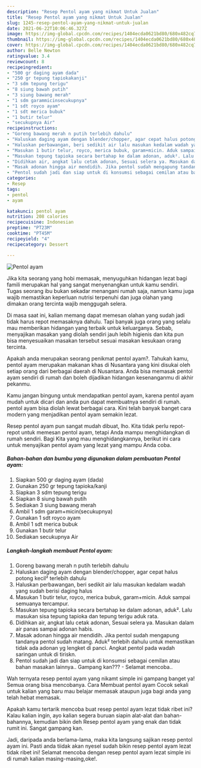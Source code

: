 ```yaml
---
description: "Resep Pentol ayam yang nikmat Untuk Jualan"
title: "Resep Pentol ayam yang nikmat Untuk Jualan"
slug: 1245-resep-pentol-ayam-yang-nikmat-untuk-jualan
date: 2021-06-22T10:06:46.327Z
image: https://img-global.cpcdn.com/recipes/1404ecda0621bd80/680x482cq70/pentol-ayam-foto-resep-utama.jpg
thumbnail: https://img-global.cpcdn.com/recipes/1404ecda0621bd80/680x482cq70/pentol-ayam-foto-resep-utama.jpg
cover: https://img-global.cpcdn.com/recipes/1404ecda0621bd80/680x482cq70/pentol-ayam-foto-resep-utama.jpg
author: Belle Newton
ratingvalue: 3.4
reviewcount: 8
recipeingredient:
- "500 gr daging ayam dada"
- "250 gr tepung tapiokakanji"
- "3 sdm tepung terigu"
- "8 siung bawah putih"
- "3 siung bawang merah"
- "1 sdm garammicinsecukupnya"
- "1 sdt royco ayam"
- "1 sdt merica bubuk"
- "1 butir telur"
- "secukupnya Air"
recipeinstructions:
- "Goreng bawang merah n putih terlebih dahulu"
- "Haluskan daging ayam dengan blender/chopper, agar cepat halus potong kecil² terlebih dahulu"
- "Haluskan perbawangan, beri sedikit air lalu masukan kedalam wadah yang sudah berisi daging halus"
- "Masukan 1 butir telur, royco, merica bubuk, garam+micin. Aduk sampai semuanya tercampur."
- "Masukan tepung tapioka secara bertahap ke dalam adonan, aduk². Lalu masukan sisa tepung tapioka dan tepung terigu aduk rata."
- "Didihkan air, angkat lalu cetak adonan, Sesuai selera ya. Masukan dalam air panas sampai adonan habis."
- "Masak adonan hingga air mendidih. Jika pentol sudah mengapung tandanya pentol sudah matang. Aduk² terlebih dahulu untuk memastikan tidak ada adonan yg lengket di panci. Angkat pentol pada wadah saringan untuk di tiriskn."
- "Pentol sudah jadi dan siap untuk di konsumsi sebagai cemilan atau bahan masakan lainnya.. Gampang kan??? Selamat mencoba.."
categories:
- Resep
tags:
- pentol
- ayam

katakunci: pentol ayam 
nutrition: 208 calories
recipecuisine: Indonesian
preptime: "PT23M"
cooktime: "PT45M"
recipeyield: "4"
recipecategory: Dessert

---
```



![Pentol ayam](https://img-global.cpcdn.com/recipes/1404ecda0621bd80/680x482cq70/pentol-ayam-foto-resep-utama.jpg)

Jika kita seorang yang hobi memasak, menyuguhkan hidangan lezat bagi famili merupakan hal yang sangat menyenangkan untuk kamu sendiri. Tugas seorang ibu bukan sekadar menangani rumah saja, namun kamu juga wajib memastikan keperluan nutrisi terpenuhi dan juga olahan yang dimakan orang tercinta wajib menggugah selera.

Di masa  saat ini, kalian memang dapat memesan olahan yang sudah jadi tidak harus repot memasaknya dahulu. Tapi banyak juga orang yang selalu mau memberikan hidangan yang terbaik untuk keluarganya. Sebab, menyajikan masakan yang diolah sendiri jauh lebih higienis dan kita pun bisa menyesuaikan masakan tersebut sesuai masakan kesukaan orang tercinta. 



Apakah anda merupakan seorang penikmat pentol ayam?. Tahukah kamu, pentol ayam merupakan makanan khas di Nusantara yang kini disukai oleh setiap orang dari berbagai daerah di Nusantara. Anda bisa memasak pentol ayam sendiri di rumah dan boleh dijadikan hidangan kesenanganmu di akhir pekanmu.

Kamu jangan bingung untuk mendapatkan pentol ayam, karena pentol ayam mudah untuk dicari dan anda pun dapat membuatnya sendiri di rumah. pentol ayam bisa diolah lewat berbagai cara. Kini telah banyak banget cara modern yang menjadikan pentol ayam semakin lezat.

Resep pentol ayam pun sangat mudah dibuat, lho. Kita tidak perlu repot-repot untuk memesan pentol ayam, tetapi Anda mampu menghidangkan di rumah sendiri. Bagi Kita yang mau menghidangkannya, berikut ini cara untuk menyajikan pentol ayam yang lezat yang mampu Anda coba.

<!--inarticleads1-->

##### Bahan-bahan dan bumbu yang digunakan dalam pembuatan Pentol ayam:

1. Siapkan 500 gr daging ayam (dada)
1. Gunakan 250 gr tepung tapioka/kanji
1. Siapkan 3 sdm tepung terigu
1. Siapkan 8 siung bawah putih
1. Sediakan 3 siung bawang merah
1. Ambil 1 sdm garam+micin(secukupnya)
1. Gunakan 1 sdt royco ayam
1. Ambil 1 sdt merica bubuk
1. Gunakan 1 butir telur
1. Sediakan secukupnya Air




<!--inarticleads2-->

##### Langkah-langkah membuat Pentol ayam:

1. Goreng bawang merah n putih terlebih dahulu
1. Haluskan daging ayam dengan blender/chopper, agar cepat halus potong kecil² terlebih dahulu
1. Haluskan perbawangan, beri sedikit air lalu masukan kedalam wadah yang sudah berisi daging halus
1. Masukan 1 butir telur, royco, merica bubuk, garam+micin. Aduk sampai semuanya tercampur.
1. Masukan tepung tapioka secara bertahap ke dalam adonan, aduk². Lalu masukan sisa tepung tapioka dan tepung terigu aduk rata.
1. Didihkan air, angkat lalu cetak adonan, Sesuai selera ya. Masukan dalam air panas sampai adonan habis.
1. Masak adonan hingga air mendidih. Jika pentol sudah mengapung tandanya pentol sudah matang. Aduk² terlebih dahulu untuk memastikan tidak ada adonan yg lengket di panci. Angkat pentol pada wadah saringan untuk di tiriskn.
1. Pentol sudah jadi dan siap untuk di konsumsi sebagai cemilan atau bahan masakan lainnya.. Gampang kan??? - Selamat mencoba..




Wah ternyata resep pentol ayam yang nikamt simple ini gampang banget ya! Semua orang bisa mencobanya. Cara Membuat pentol ayam Cocok sekali untuk kalian yang baru mau belajar memasak ataupun juga bagi anda yang telah hebat memasak.

Apakah kamu tertarik mencoba buat resep pentol ayam lezat tidak ribet ini? Kalau kalian ingin, ayo kalian segera buruan siapin alat-alat dan bahan-bahannya, kemudian bikin deh Resep pentol ayam yang enak dan tidak rumit ini. Sangat gampang kan. 

Jadi, daripada anda berlama-lama, maka kita langsung sajikan resep pentol ayam ini. Pasti anda tiidak akan nyesel sudah bikin resep pentol ayam lezat tidak ribet ini! Selamat mencoba dengan resep pentol ayam lezat simple ini di rumah kalian masing-masing,oke!.


